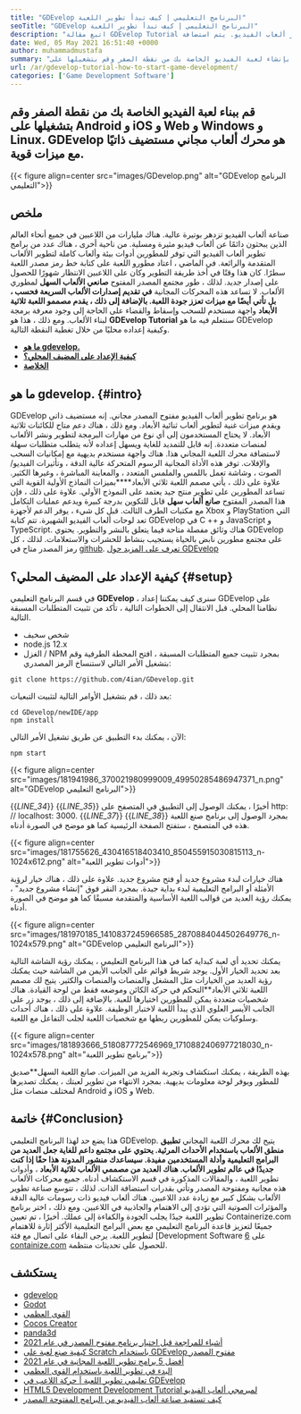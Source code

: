 ```yaml
---
title: "GDEvelop البرنامج التعليمي | كيف تبدأ تطوير اللعبة" 
seoTitle: "GDEvelop البرنامج التعليمي | كيف تبدأ تطوير اللعبة" 
description: "اتبع مقالة GDEvelop Tutorial للبدء في تطوير ألعاب الفيديو. يتم استضافة GDEVELL ذاتيًا ولا يتطلب أي مهارات في البرمجة للبدء بها." 
date: Wed, 05 May 2021 16:51:40 +0000
author: muhammadmustafa
summary: "قم بإنشاء لعبة الفيديو الخاصة بك من نقطة الصفر وقم بتشغيلها على Android و iOS و Web و Windows و Linux. GDEvelop هو محرك ألعاب مجاني مستضيف ذاتيًا مع ميزات قوية." 
url: /ar/gdevelop-tutorial-how-to-start-game-development/
categories: ['Game Development Software']
---
```


## قم ببناء لعبة الفيديو الخاصة بك من نقطة الصفر وقم بتشغيلها على Android و iOS و Web و Windows و Linux. GDEvelop هو محرك ألعاب مجاني مستضيف ذاتيًا مع ميزات قوية.

{{< figure align=center src="images/GDevelop.png" alt="GDEvelop البرنامج التعليمي">}}


## ملخص
صناعة ألعاب الفيديو تزدهر بوتيرة عالية. هناك مليارات من اللاعبين في جميع أنحاء العالم الذين يبحثون دائمًا عن ألعاب فيديو مثيرة ومسلية. من ناحية أخرى ، هناك عدد من برامج تطوير ألعاب الفيديو التي توفر للمطورين أدوات بيئة وألعاب كاملة لتطوير الألعاب المتقدمة والرائعة. في الماضي ، اعتاد مطورو اللعبة على كتابة خط رمز مصدر اللعبة سطرًا. كان هذا وقتًا في أخذ طريقة التطوير وكان على اللاعبين الانتظار شهورًا للحصول على إصدار جديد. لذلك ، طور مجتمع المصدر المفتوح  **صانعي الألعاب السهل**  لمطوري الألعاب.
لا تساعد هذه المحركات المجانية  **في تقديم إصدارات الألعاب السريعة فحسب ، بل تأتي أيضًا مع ميزات تعزز جودة اللعبة. بالإضافة إلى ذلك ، يقدم مصممو اللعبة ثلاثية الأبعاد** واجهة مستخدم للسحب وإسقاط والقضاء على الحاجة إلى وجود معرفة برمجة لبناء الألعاب. ومع ذلك ، هذا هو **GDEvelop Tutorial**  سنتعلم فيه ما هو GDEvelop وكيفية إعداده محليًا من خلال تغطية النقطة التالية.
*  **[ما هو gdevelop.][1]**  
*  **[كيفية الإعداد على المضيف المحلي؟][2]**  
*  **[الخلاصة][3]**  

##  **ما هو gdevelop.**  {#intro}

GDEvelop هو برنامج تطوير ألعاب الفيديو مفتوح المصدر مجاني. إنه مستضيف ذاتي ويقدم ميزات غنية لتطوير ألعاب ثنائية الأبعاد. ومع ذلك ، هناك دعم متاح للكائنات ثلاثية الأبعاد. لا يحتاج المستخدمون إلى أي نوع من مهارات البرمجة لتطوير ونشر الألعاب لمنصات متعددة. إنه قابل للتمديد للغاية ويسهل إعداده لأنه يتطلب متطلبات سهلة لاستضافة محرك اللعبة المجاني هذا. هناك واجهة مستخدم بديهية مع إمكانيات السحب والإفلات. توفر هذه الأداة المجانية الرسوم المتحركة عالية الدقة ، وتأثيرات الفيديو/الصوت ، وشاشة تعمل باللمس والملمس المتعدد ، والمعاينة المباشرة ، وغيرها الكثير. علاوة على ذلك ، يأتي مصمم اللعبة ثلاثي الأبعاد****بميزات النماذج الأولية القوية التي تساعد المطورين على تطوير منتج جيد يعتمد على النموذج الأولي.
علاوة على ذلك ، فإن هذا المصدر المفتوح  **صانع ألعاب سهل**  قابل للتكوين بدرجة كبيرة ويدعم عمليات التكامل مع مكتبات الطرف الثالث. قبل كل شيء ، يوفر الدعم لأجهزة Xbox و PlayStation التي تعد لوحات ألعاب الفيديو الشهيرة. تتم كتابة GDEvelop في C ++ و JavaScript و TypeScript. هناك وثائق مفصلة متاحة فيما يتعلق بالنشر والتطوير. يحتوي GDEvelop على مجتمع مطورين نابض بالحياة يستجيب بنشاط للحشرات والاستعلامات. لذلك ، كل رمز المصدر متاح في [github][4].
[تعرف على المزيد حول GDEvelop][5]

##  **كيفية الإعداد على المضيف المحلي؟**  {#setup}

في قسم البرنامج التعليمي  **GDEvelop**  ، سنرى كيف يمكننا إعداد GDEvelop على نظامنا المحلي. قبل الانتقال إلى الخطوات التالية ، تأكد من تثبيت المتطلبات المسبقة التالية.
  * شخص سخيف
  * node.js 12.x
  * الغزل / NPM
بمجرد تثبيت جميع المتطلبات المسبقة ، افتح المحطة الطرفية وقم بتشغيل الأمر التالي لاستنساخ الرمز المصدري:
```
git clone https://github.com/4ian/GDevelop.git
```
بعد ذلك ، قم بتشغيل الأوامر التالية لتثبيت التبعيات:
```
cd GDevelop/newIDE/app
npm install
```
الآن ، يمكنك بدء التطبيق عن طريق تشغيل الأمر التالي:
```
npm start
```

{{< figure align=center src="images/181941986_370021980999009_49950285486947371_n.png" alt="GDEvelop البرنامج التعليمي">}}

{{_LINE_34_}}
{{_LINE_35_}}
    أخيرًا ، يمكنك الوصول إلى التطبيق في المتصفح على http: // localhost: 3000.
{{_LINE_37_}}
{{_LINE_38_}}
بمجرد الوصول إلى برنامج صنع اللعبة هذه في المتصفح ، ستفتح الصفحة الرئيسية كما هو موضح في الصورة أدناه.

{{< figure align=center src="images/181755626_430416518403410_850455915030815113_n-1024x612.png" alt="أدوات تطوير اللعبة">}}

هناك خيارات لبدء مشروع جديد أو فتح مشروع جديد. علاوة على ذلك ، هناك خيار لرؤية الأمثلة أو البرامج التعليمية لبدء بداية جيدة.
بمجرد النقر فوق "إنشاء مشروع جديد" ، يمكنك رؤية العديد من قوالب اللعبة الأساسية والمتقدمة مسبقًا كما هو موضح في الصورة أدناه.

{{< figure align=center src="images/181970185_1410837245966585_2870884044502649776_n-1024x579.png" alt="GDEvelop البرنامج التعليمي">}}

يمكنك تحديد أي لعبة كبداية كما في هذا البرنامج التعليمي ، يمكنك رؤية الشاشة التالية بعد تحديد الخيار الأول. يوجد شريط قوائم على الجانب الأيمن من الشاشة حيث يمكنك رؤية العديد من الخيارات مثل المشغل والمنصات والمنصات والكثير. يتيح لك مصمم اللعبة ثلاثي الأبعاد**التحكم في حركة الكائن وموضعه فقط من لوحة القيادة. هناك شخصيات متعددة يمكن للمطورين اختيارها للعبة. بالإضافة إلى ذلك ، يوجد زر على الجانب الأيسر العلوي الذي يبدأ اللعبة لاختبار الوظيفة. علاوة على ذلك ، هناك أحداث وسلوكيات يمكن للمطورين ربطها مع شخصيات اللعبة لجلب التفاعل مع اللعبة.

{{< figure align=center src="images/181893666_518087772546969_1710882406977218030_n-1024x578.png" alt="برنامج تطوير اللعبة">}}

بهذه الطريقة ، يمكنك استكشاف وتجربة المزيد من الميزات. صانع اللعبة السهل**صديق للمطور ويوفر لوحة معلومات بديهية. بمجرد الانتهاء من تطوير لعبتك ، يمكنك تصديرها لمختلف منصات مثل Android و iOS و Web.

##  **خاتمة**  {#Conclusion}

هذا يضع حد لهذا البرنامج التعليمي GDEvelop. يتيح لك محرك اللعبة المجاني  **تطبيق منطق الألعاب باستخدام الأحداث المرئية. يحتوي على مجتمع داعم للغاية جعل العديد من البرامج التعليمية وأدلة المستخدمين مفيدة. سيساعدك منشور المدونة هذا حقًا إذا كنت جديدًا في عالم تطوير الألعاب. هناك العديد من مصممي الألعاب ثلاثية الأبعاد**  ، وأدوات تطوير اللعبة ، والمقالات المذكورة في قسم الاستكشاف أدناه. جميع محركات الألعاب هذه مجانية ومفتوحة المصدر وتأتي بقدرات استضافة الذات. لذلك ، تتوسع صناعة تطوير الألعاب بشكل كبير مع زيادة عدد اللاعبين. هناك ألعاب فيديو ذات رسومات عالية الدقة والمؤثرات الصوتية التي تؤدي إلى الاهتمام والجاذبية في اللاعبين. ومع ذلك ، اختر برنامج تطوير اللعبة جيدًا يجلب الجودة والكفاءة إلى عملك.
أخيرًا ، تم تعيين Containerize.com جميعًا لتعزيز قاعدة البرنامج التعليمي مع بعض البرامج التعليمية الأكثر إثارة للاهتمام لتطوير اللعبة. يرجى البقاء على اتصال مع فئة [Development Software [6] على [containize.com][7] للحصول على تحديثات منتظمة.

## يستكشف
  * [gdevelop][8]
  * [Godot][9]
  * [القوى العظمى][10]
  * [Cocos Creator][11]
  * [panda3d][12]
  * [أشياء للمراجعة قبل اختيار برنامج مفتوح المصدر في عام 2021][13]
  * [كيفية صنع لعبة على Scratch باستخدام GDEvelop مفتوح المصدر][14]
  * [أفضل 5 برامج تطوير اللعبة المجانية في عام 2021][15]
  * [البدء في تطوير اللعبة باستخدام القوى العظمى][16]
  * [تعليمي تطوير اللعبة | حركة اللاعب في GDEvelop][17]
  * [HTML5 Development Development Tutorial لمبرمجي ألعاب الفيديو][18]
  * [كيف تستفيد صناعة ألعاب الفيديو من البرامج المفتوحة المصدر][19]



[1]: #intro
[2]: #setup
[3]: #Conclusion
[4]: https://github.com/4ian/GDevelop
[5]: https://gdevelop-app.com/
[6]: https://products.containerize.com/game-development-software
[7]: https://www.containerize.com/
[8]: https://products.containerize.com/game-development-software/gdevelop/
[9]: https://products.containerize.com/game-development-software/godot/
[10]: https://products.containerize.com/game-development-software/superpowers/
[11]: https://products.containerize.com/game-development-software/cocos-creator/
[12]: https://products.containerize.com/game-development-software/panda3d/
[13]: https://blog.containerize.com/cmdb-software/things-to-review-before-opting-open-source-software-in-2021/
[14]: https://blog.containerize.com/game-development-software/how-to-make-a-game-on-scratch-using-open-source-gdevelop/
[15]: https://blog.containerize.com/game-development-software/top-5-free-game-development-software-in-the-year-2021/
[16]: https://blog.containerize.com/game-development-software/superpowers-animation-getting-started-with-game-development/
[17]: https://blog.containerize.com/game-development-software/game-development-tutorial-player-movement-in-gdevelop/
[18]: https://blog.containerize.com/2021/05/19/html5-game-development-tutorial-for-video-game-programmers/
[19]: https://blog.containerize.com/2021/05/07/how-video-gaming-industry-leveraging-open-source-software/
